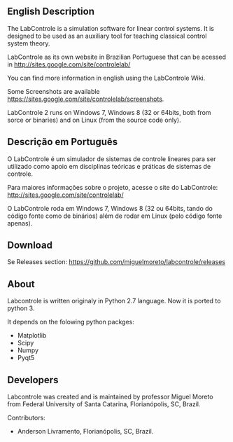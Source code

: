 ## English Description
The LabControle is a simulation software for linear control systems. It is designed to be used as an auxiliary tool for teaching classical control system theory.

LabControle as its own website in Brazilian Portuguese that can be acessed in http://sites.google.com/site/controlelab/

You can find more information in english using the LabControle Wiki.

Some Screenshots are available https://sites.google.com/site/controlelab/screenshots.

LabControle 2 runs on Windows 7, Windows 8 (32 or 64bits, both from sorce or binaries) and on Linux (from the source code only).

## Descrição em Português
O LabControle é um simulador de sistemas de controle lineares para ser utilizado como apoio em disciplinas teóricas e práticas de sistemas de controle.

Para maiores informações sobre o projeto, acesse o site do LabControle: http://sites.google.com/site/controlelab/

O LabControle roda em Windows 7, Windows 8 (32 ou 64bits, tando do código fonte como de binários) além de rodar em Linux (pelo código fonte apenas).

## Download

Se Releases section: https://github.com/miguelmoreto/labcontrole/releases

## About

Labcontrole is written originaly in Python 2.7 language. Now it is ported to python 3.

It depends on the folowing python packges:
* Matplotlib
* Scipy
* Numpy
* Pyqt5

## Developers

Labcontrole was created and is maintained by professor Miguel Moreto from Federal University of Santa Catarina, Florianópolis, SC, Brazil.

Contributors:
* Anderson Livramento, Florianópolis, SC, Brazil.
